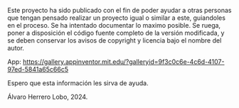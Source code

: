 Este proyecto ha sido publicado con el fin de poder ayudar a otras personas que tengan pensado realizar un proyecto igual o similar a este, guiandoles en el proceso.
Se ha intentado documentar lo maximo posible.
Se ruega, poner a disposición el código fuente completo de la versión modificada, y se deben conservar los avisos de copyright y licencia bajo el nombre del autor.

App: https://gallery.appinventor.mit.edu/?galleryid=9f3c0c6e-4c6d-4107-97ed-5841a65c66c5

Espero que esta información les sirva de ayuda.

Álvaro Herrero Lobo, 2024.
